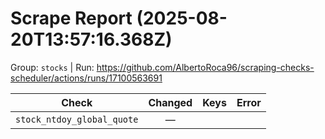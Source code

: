 # Scrape Report (2025-08-20T13:57:16.368Z)

Group: `stocks`  |  Run: https://github.com/AlbertoRoca96/scraping-checks-scheduler/actions/runs/17100563691

| Check | Changed | Keys | Error |
|---|:---:|:--|:--|
| `stock_ntdoy_global_quote` | — |  |  |
